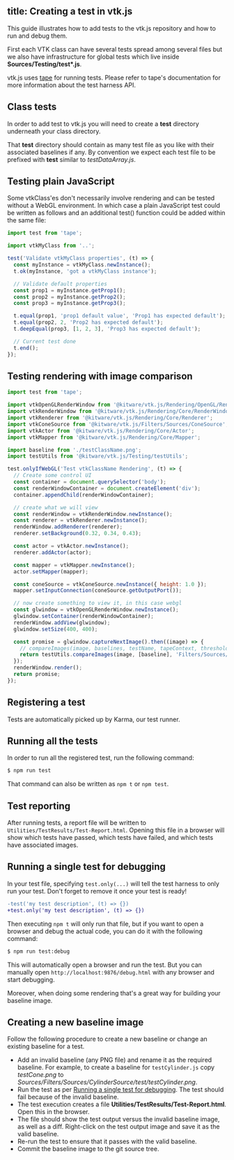 title: Creating a test in vtk.js
---

This guide illustrates how to add tests to the vtk.js repository and how to run and debug them.

First each VTK class can have several tests spread among several files but we also have infrastructure for global tests which live inside __Sources/Testing/test*.js__.

vtk.js uses [tape](https://github.com/ljharb/tape) for running tests. Please refer to tape's documentation for more information about the test harness API.

## Class tests

In order to add test to vtk.js you will need to create a __test__ directory underneath your class directory.

That __test__ directory should contain as many test file as you like with their associated baselines if any. By convention we expect each test file to be prefixed with __test__ similar to *testDataArray.js*.

## Testing plain JavaScript

Some vtkClass'es don't necessarily involve rendering and can be tested without a WebGL environment. In which case a plain JavaScript test could be written as follows and an additional test() function could be added within the same file:

```js ClassName/test/testExample.js
import test from 'tape';

import vtkMyClass from '..';

test('Validate vtkMyClass properties', (t) => {
  const myInstance = vtkMyClass.newInstance();
  t.ok(myInstance, 'got a vtkMyClass instance');

  // Validate default properties
  const prop1 = myInstance.getProp1();
  const prop2 = myInstance.getProp2();
  const prop3 = myInstance.getProp3();

  t.equal(prop1, 'prop1 default value', 'Prop1 has expected default');
  t.equal(prop2, 2, 'Prop2 has expected default');
  t.deepEqual(prop3, [1, 2, 3], 'Prop3 has expected default');

  // Current test done
  t.end();
});
```

## Testing rendering with image comparison

```js ClassName/test/testRendering.js
import test from 'tape';

import vtkOpenGLRenderWindow from '@kitware/vtk.js/Rendering/OpenGL/RenderWindow';
import vtkRenderWindow from '@kitware/vtk.js/Rendering/Core/RenderWindow';
import vtkRenderer from '@kitware/vtk.js/Rendering/Core/Renderer';
import vtkConeSource from '@kitware/vtk.js/Filters/Sources/ConeSource';
import vtkActor from '@kitware/vtk.js/Rendering/Core/Actor';
import vtkMapper from '@kitware/vtk.js/Rendering/Core/Mapper';

import baseline from './testClassName.png';
import testUtils from '@kitware/vtk.js/Testing/testUtils';

test.onlyIfWebGL('Test vtkClassName Rendering', (t) => {
  // Create some control UI
  const container = document.querySelector('body');
  const renderWindowContainer = document.createElement('div');
  container.appendChild(renderWindowContainer);

  // create what we will view
  const renderWindow = vtkRenderWindow.newInstance();
  const renderer = vtkRenderer.newInstance();
  renderWindow.addRenderer(renderer);
  renderer.setBackground(0.32, 0.34, 0.43);

  const actor = vtkActor.newInstance();
  renderer.addActor(actor);

  const mapper = vtkMapper.newInstance();
  actor.setMapper(mapper);

  const coneSource = vtkConeSource.newInstance({ height: 1.0 });
  mapper.setInputConnection(coneSource.getOutputPort());

  // now create something to view it, in this case webgl
  const glwindow = vtkOpenGLRenderWindow.newInstance();
  glwindow.setContainer(renderWindowContainer);
  renderWindow.addView(glwindow);
  glwindow.setSize(400, 400);

  const promise = glwindow.captureNextImage().then((image) => {
    // compareImages(image, baselines, testName, tapeContext, threshold = 5, nextCallback = null)
    return testUtils.compareImages(image, [baseline], 'Filters/Sources/ConeSource/', t);
  });
  renderWindow.render();
  return promise;
});
```

## Registering a test

Tests are automatically picked up by Karma, our test runner.

## Running all the tests

In order to run all the registered test, run the following command:

```sh
$ npm run test
```

That command can also be written as `npm t` or `npm test`.

## Test reporting

After running tests, a report file will be written to `Utilities/TestResults/Test-Report.html`. Opening this file in a browser will show which tests have passed, which tests have failed, and which tests have associated images.

## Running a single test for debugging

In your test file, specifying `test.only(...)` will tell the test harness to only run your test. Don't forget to remove it once your test is ready!

```diff
-test('my test description', (t) => {})
+test.only('my test description', (t) => {})
```

Then executing `npm t` will only run that file, but if you want to open a browser and debug the actual code, you can do it with the following command:

```sh
$ npm run test:debug
```

This will automatically open a browser and run the test. But you can manually open `http://localhost:9876/debug.html` with any browser and start debugging.

Moreover, when doing some rendering that's a great way for building your baseline image.

## Creating a new baseline image

Follow the following procedure to create a new baseline or change an existing baseline for a test.

- Add an invalid baseline (any PNG file) and rename it as the required baseline.
  For example, to create a baseline for `testCylinder.js` copy *testCone.png* to *Sources/Filters/Sources/CylinderSource/test/testCylinder.png*.
- Run the test as per [Running a single test for debugging](#Running-a-single-test-for-debugging). The test should fail because of the invalid baseline.
- The test execution creates a file **Utilities/TestResults/Test-Report.html**. Open this in the browser.
- The file should show the test output versus the invalid baseline image, as well as a diff.
  Right-click on the test output image and save it as the valid baseline.
- Re-run the test to ensure that it passes with the valid baseline.
- Commit the baseline image to the git source tree.

